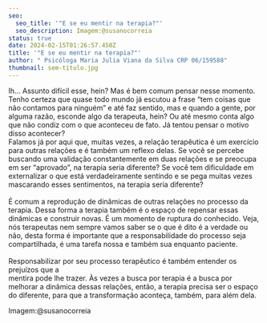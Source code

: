 ```yaml
---
seo:
  seo_title: '"E se eu mentir na terapia?"'
  seo_description: I﻿magem:@susanocorreia
status: true
date: 2024-02-15T01:26:57.450Z
title: '"E se eu mentir na terapia?"'
author: " Psicóloga Maria Julia Viana da Silva CRP 06/159588"
thumbnail: sem-título.jpg
---
```

<!--StartFragment-->

Ih… Assunto difícil esse, hein? Mas é bem comum pensar nesse momento. Tenho certeza que quase todo mundo já escutou a frase “tem coisas que não contamos para ninguém” e até faz sentido, mas e quando a gente, por alguma razão, esconde algo da terapeuta, hein? Ou até mesmo conta algo que não condiz com o que aconteceu de fato. Já tentou pensar o motivo disso acontecer?\
Falamos já por aqui que, muitas vezes, a relação terapêutica é um exercício para outras relações e é também um reflexo delas. Se você se percebe buscando uma validação constantemente em duas relações e se preocupa em ser “aprovado”, na terapia seria diferente? Se você tem dificuldade em externalizar o que está verdadeiramente sentindo e se pega muitas vezes mascarando esses sentimentos, na terapia seria diferente?\
\
É comum a reprodução de dinâmicas de outras relações no processo da terapia. Dessa forma a terapia também é o espaço de repensar essas dinâmicas e construir novas. É um momento de ruptura do conhecido. Veja, nós terapeutas nem sempre vamos saber se o que é dito é a verdade ou não, desta forma é importante que a responsabilidade do processo seja compartilhada, é uma tarefa nossa e também sua enquanto paciente.\
\
Responsabilizar por seu processo terapêutico é também entender os prejuízos que a\
mentira pode lhe trazer. Às vezes a busca por terapia é a busca por melhorar a dinâmica dessas relações, então, a terapia precisa ser o espaço do diferente, para que a transformação aconteça, também, para além dela.

I﻿magem:@susanocorreia

<!--EndFragment-->